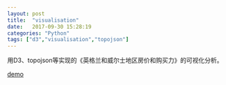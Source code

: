 ```yaml
---
layout: post
title:  "visualisation"
date:   2017-09-30 15:28:19 
categories: "Python" 
tags: ["d3","visualisation","topojson"]
---
```


用D3、topojson等实现的《英格兰和威尔士地区房价和购买力》的可视化分析。

[demo](http://lyydaisy.github.io/demo/visualisation/)
